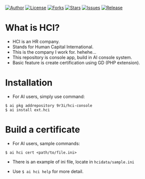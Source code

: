 
[![Author](https://img.shields.io/badge/author-9r3i-lightgrey.svg)](https://github.com/9r3i)
[![License](https://img.shields.io/github/license/9r3i/hci-console.svg)](https://github.com/9r3i/hci-console/blob/master/license.txt)
[![Forks](https://img.shields.io/github/forks/9r3i/hci-console.svg)](https://github.com/9r3i/hci-console/network)
[![Stars](https://img.shields.io/github/stars/9r3i/hci-console.svg)](https://github.com/9r3i/hci-console/stargazers)
[![Issues](https://img.shields.io/github/issues/9r3i/hci-console.svg)](https://github.com/9r3i/hci-console/issues)
[![Release](https://img.shields.io/github/release/9r3i/hci-console.svg)](https://github.com/9r3i/hci-console/releases)


# What is HCI?
- HCI is an HR company.
- Stands for Human Capital International.
- This is the company I work for. hehehe...
- This repository is console app, build in AI console system.
- Basic feature is create certification using GD (PHP extension).


# Installation
- For AI users, simply use command:

```
$ ai pkg addrepository 9r3i/hci-console
$ ai install ext.hci
```


# Build a certificate
- For AI users, sample commands:

```
$ ai hci cert <path/to/file.ini>
```

- There is an example of ini file, locate in ```hcidata/sample.ini``` 


- Use ```$ ai hci help``` for more detail.


